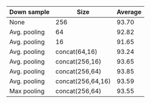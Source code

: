 | Down sample | Size | Average |
| --- | --- | --- |
| None | 256 | 93.70 |
| Avg. pooling | 64 | 92.82 |
| Avg. pooling | 16 | 91.65 |
| Avg. pooling | concat(64,16) | 93.24 |
| Avg. pooling | concat(256,16) | 93.65 |
| Avg. pooling | concat(256,64) | 93.85 |
| Avg. pooling | concat(256,64,16) | 93.59 |
| Max pooling | concat(256,64) | 93.55 |
